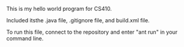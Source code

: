 This is my hello world program for CS410.

Included itsthe .java file, .gitignore file, and build.xml file.

To run this file, connect to the repository and enter "ant run" in your command line.
